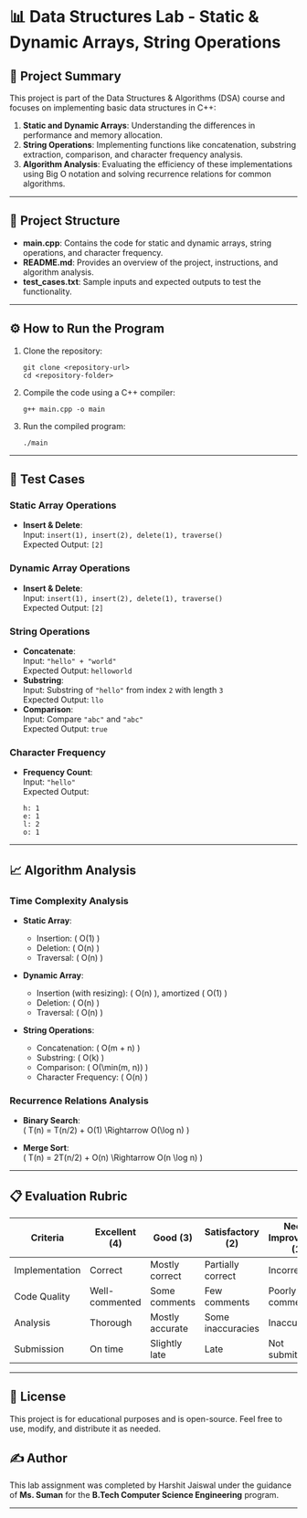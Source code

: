 
# 📊 Data Structures Lab - Static & Dynamic Arrays, String Operations

## 🚀 Project Summary
This project is part of the Data Structures & Algorithms (DSA) course and focuses on implementing basic data structures in C++:
1. **Static and Dynamic Arrays**: Understanding the differences in performance and memory allocation.
2. **String Operations**: Implementing functions like concatenation, substring extraction, comparison, and character frequency analysis.
3. **Algorithm Analysis**: Evaluating the efficiency of these implementations using Big O notation and solving recurrence relations for common algorithms.

---

## 📂 Project Structure
- **main.cpp**: Contains the code for static and dynamic arrays, string operations, and character frequency.
- **README.md**: Provides an overview of the project, instructions, and algorithm analysis.
- **test_cases.txt**: Sample inputs and expected outputs to test the functionality.

---

## ⚙️ How to Run the Program
1. Clone the repository:
   ```
   git clone <repository-url>
   cd <repository-folder>
   ```
2. Compile the code using a C++ compiler:
   ```
   g++ main.cpp -o main
   ```
3. Run the compiled program:
   ```
   ./main
   ```

---

## 🧪 Test Cases
### Static Array Operations
- **Insert & Delete**:  
  Input: `insert(1), insert(2), delete(1), traverse()`  
  Expected Output: `[2]`

### Dynamic Array Operations
- **Insert & Delete**:  
  Input: `insert(1), insert(2), delete(1), traverse()`  
  Expected Output: `[2]`

### String Operations
- **Concatenate**:  
  Input: `"hello" + "world"`  
  Expected Output: `helloworld`
- **Substring**:  
  Input: Substring of `"hello"` from index `2` with length `3`  
  Expected Output: `llo`
- **Comparison**:  
  Input: Compare `"abc"` and `"abc"`  
  Expected Output: `true`

### Character Frequency
- **Frequency Count**:  
  Input: `"hello"`  
  Expected Output:  
  ```
  h: 1
  e: 1
  l: 2
  o: 1
  ```

---

## 📈 Algorithm Analysis

### Time Complexity Analysis
- **Static Array**:
  - Insertion: \( O(1) \)
  - Deletion: \( O(n) \)
  - Traversal: \( O(n) \)

- **Dynamic Array**:
  - Insertion (with resizing): \( O(n) \), amortized \( O(1) \)
  - Deletion: \( O(n) \)
  - Traversal: \( O(n) \)

- **String Operations**:
  - Concatenation: \( O(m + n) \)
  - Substring: \( O(k) \)
  - Comparison: \( O(\min(m, n)) \)
  - Character Frequency: \( O(n) \)

### Recurrence Relations Analysis
- **Binary Search**:  
  \( T(n) = T(n/2) + O(1) \Rightarrow O(\log n) \)
  
- **Merge Sort**:  
  \( T(n) = 2T(n/2) + O(n) \Rightarrow O(n \log n) \)

---

## 📋 Evaluation Rubric
| Criteria            | Excellent (4) | Good (3) | Satisfactory (2) | Needs Improvement (1) |
|---------------------|---------------|----------|-------------------|-----------------------|
| Implementation      | Correct       | Mostly correct | Partially correct | Incorrect             |
| Code Quality        | Well-commented | Some comments | Few comments | Poorly commented      |
| Analysis            | Thorough     | Mostly accurate | Some inaccuracies | Inaccurate           |
| Submission          | On time      | Slightly late | Late            | Not submitted         |

---

## 📜 License
This project is for educational purposes and is open-source. Feel free to use, modify, and distribute it as needed.

## ✍️ Author
This lab assignment was completed by Harshit Jaiswal  under the guidance of **Ms. Suman** for the **B.Tech Computer Science Engineering** program.

---

